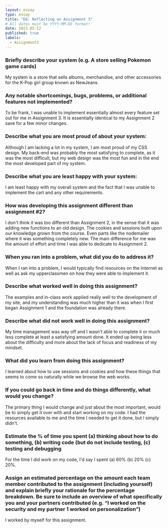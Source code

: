 ```yaml
---
layout: essay
type: essay
title: "E6: Reflecting on Assignment 3"
# All dates must be YYYY-MM-DD format!
date: 2023-05-12
published: true
labels:
  - Assignment3
--- 
```


### Briefly describe your system (e.g. A store selling Pokemon game cards)
My system is a store that sells albums, merchandise, and other accessories for the K-Pop girl group known as NewJeans. 

### Any notable shortcomings, bugs, problems, or additional features not implemented?
To be frank, I was unable to implement essentially almost every feature set out for me in Assignment 3. It is essentially identical to my Assignment 2 save for a few minor changes.

### Describe what you are most proud of about your system:
Although I am lacking a lot in my system, I am most proud of my CSS design. My back-end was probably the most satisfying to complete, as it was the most difficult, but my web design was the most fun and in the end the most developed part of my system.

### Describe what you are least happy with your system:
I am least happy with my overall system and the fact that I was unable to implement the cart and any other requirements.

### How was developing this assignment different than assignment #2?
I don't think it was too different than Assignment 2, in the sense that it was adding new functions to an old design. The cookies and sessions built upon our knowledge grown from the course. Even parts like the nodemailer where it was something completely new. The main difference for me was the amount of effort and time I was able to dedicate to Assignment 2.

### When you ran into a problem, what did you do to address it?
When I ran into a problem, I would typically find resources on the Internet as well as ask my upperclassmen on how they were able to implement it. 

### Describe what worked well in doing this assignment?
The examples and in-class work applied really well to the development of my site, and my understanding was much higher than it was when I first began Assignment 1 and the foundation was already there.

### Describe what did not work well in doing this assignment?
My time management was way off and I wasn't able to complete it or much less complete at least a satisfying amount done. It ended up being less about the difficulty and more about the lack of focus and readiness of my mindset.

### What did you learn from doing this assignment?
I learned about how to use sessions and cookies and how these things that seems to come so naturally while we browse the web works. 

### If you could go back in time and do things differently, what would you change?
The primary thing I would change and just about the most important, would be to simply get it over with and start working on my code. I had the resources available to me and the time I needed to get it done, but I simply didn't.

### Estimate the % of time you spent (a) thinking about how to do something, (b) writing code (but do not include testing, (c) testing and debugging
For the time I did work on my code, I'd say I spent (a) 60% (b) 20% (c) 20%. 

### Assign an estimated percentage on the amount each team member contributed to the assignment (including yourself) and explain briefly your rationale for the percentage breakdown. Be sure to include an overview of what specifically you and your partners contributed (e.g. “I worked on the security and my partner 1 worked on personalization”)
I worked by myself for this assignment.

